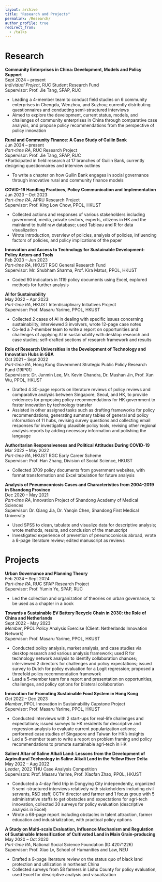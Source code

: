 ```yaml
---
layout: archive
title: "Research and Projects"
permalink: /Research/
author_profile: true
redirect_from:
  - /talks
---
```


Research
=

**Community Enterprises in China: Development, Models and Policy Support** <br>
Sept 2024 – present <br>
*Individual Project*, RUC Student Research Fund <br>
Supervisor: Prof. Jie Tang, SPAP, RUC <br>
* Leading a 4-member team to conduct field studies on 6 community enterprises in Chengdu, Wenzhou, and Suzhou; currently distributing questionnaires and conducting semi-structured interviews
* Aimed to explore the development, current status, models, and challenges of community enterprises in China through comparative case analysis, and propose policy recommendations from the perspective of policy innovation

**Rural and Community Finance: A Case Study of Guilin Bank** <br>
Jun 2024 – present<br>
*Part-time RA*, RUC Research Project <br>
Supervisor: Prof. Jie Tang, SPAP, RUC <br>
*Participated in field research at 17 branches of Guilin Bank, currently designing questionnaires and interview outlines
* To write a chapter on how Guilin Bank engages in social governance through innovative rural and community finance models

**COVID-19 Handling Practices, Policy Communication and Implementation** <br>
Jun 2023 – Oct 2023 <br>
*Part-time RA*, APRU Research Project <br>
Supervisor: Prof. King Low Chow, PPOL, HKUST <br>
* Collected actions and responses of various stakeholders including government, media, private sectors, experts, citizens in HK and the mainland to build raw database; used Tableau and R for data visualization
* Wrote introduction, overview of policies, analysis of policies, influencing factors of policies, and policy implications of the paper

**Innovation and Access to Technology for Sustainable Development: Policy Actors and Tools** <br>
Feb 2023 – Jun 2023 <br>
*Part-time RA*, HKUST RGC General Research Fund <br>
Supervisor: Mr. Shubham Sharma, Prof. Kira Matus, PPOL, HKUST <br>
* Coded 90 indicators in 1119 policy documents using Excel, explored methods for further analysis

**AI for Sustainability** <br>
May 2022 – Apr 2023 <br>
*Part-time RA*, HKUST Interdisciplinary Initiatives Project <br>
Supervisor: Prof. Masaru Yarime, PPOL, HKUST <br>
* Collected 2 cases of AI in dealing with specific issues concerning sustainability, interviewed 3 involvers, wrote 12-page case notes
* Co-led a 7-member team to write a report on opportunities and challenges of applying AI in sustainability with desktop research and case studies; self-drafted sections of research framework and results

**Role of Research Universities in the Development of Technology and Innovation Hubs in GBA** <br>
Oct 2021 – Sept 2022 <br>
*Part-time RA*, Hong Kong Government Strategic Public Policy Research Fund (19IP01) <br>
Supervisors: Dr. Junmin Lee, Mr. Kevin Chandra, Dr. Mushan Jin, Prof. Xun Wu, PPOL, HKUST <br>
* Drafted 4 30-page reports on literature reviews of policy reviews and comparative analysis between Singapore, Seoul, and HK, to provide evidences for proposing policy recommendations for HK government to foster innovation by technology transfer
* Assisted in other assigned tasks such as drafting frameworks for policy recommendations, generating summary tables of general and policy information of 11 hubs, revising survey questions and collecting email responses for investigating plausible policy tools, revising other regional analysis reports by adding necessary information and polishing the language

**Authoritarian Responsiveness and Political Attitudes During COVID-19** <br>
Mar 2022 – May 2022 <br>
*Part-time RA*, HKUST RGC Early Career Scheme <br>
Supervisor: Prof. Han Zhang, Division of Social Science, HKUST <br>
* Collected 3709 policy documents from government websites, with format transformation and Excel tabulation for future analysis

**Analysis of Pneumoconiosis Cases and Characteristics from 2004–2019 in Shandong Province** <br>
Dec 2020 – May 2021 <br>
*Part-time RA*, Innovation Project of Shandong Academy of Medical Sciences <br>
Supervisor: Dr. Qiang Jia, Dr. Yanqin Chen, Shandong First Medical University <br>
* Used SPSS to clean, tabulate and visualize data for descriptive analysis; wrote methods, results, and conclusion of the manuscript
* Investigated experience of prevention of pneumoconiosis abroad, wrote a 6-page literature review; edited manuscript as reviews

Projects
=

**Urban Governance and Planning Theory** <br>
Feb 2024 – Sept 2024 <br>
*Part-time RA*, RUC SPAP Research Project <br>
Supervisor: Prof. Yumin Ye, SPAP, RUC <br>
* Led the collection and organization of theories on urban governance, to be used as a chapter in a book

**Towards a Sustainable EV Battery Recycle Chain in 2030: the Role of China and Netherlands** <br>
Sept 2022 – May 2023 <br>
*Member*, PPOL Policy Analysis Exercise (Client: Netherlands Innovation Network) <br>
Supervisor: Prof. Masaru Yarime, PPOL, HKUST <br>
* Conducted policy analysis, market analysis, and case studies via desktop research and various analysis framework; used R for technology network analysis to identify collaboration chances; interviewed 2 directors for challenges and policy expectations; issued survey to Dutch for policy evaluation for a Logit regression; proposed a threefold policy recommendation framework
* Lead a 5-member team for a report and presentation on opportunities, challenges, and policy options for bilateral collaboration

**Innovation for Promoting Sustainable Food System in Hong Kong** <br>
Oct 2022 – Dec 2023 <br>
*Member*, PPOL Innovation in Sustainability Capstone Project <br>
Supervisor: Prof. Masaru Yarime, PPOL, HKUST <br>
* Conducted interviews with 2 start-ups for real-life challenges and expectations; issued surveys to HK residents for descriptive and regression analysis to evaluate current popularization actions; performed case studies of Singapore and Taiwan for HK’s insights
* Led a 5-member team to write a report on problem framing and policy recommendations to promote sustainable agri-tech in HK

**Salient Altar of Saline Alkali Land: Lessons from the Development of Agricultural Technology in Saline Alkali Land in the Yellow River Delta** <br>
May 2022 – Aug 2022 <br>
*Leader*, 2022 THU Case Analysis Competition<br>
Supervisors: Prof. Masaru Yarime, Prof. Xiaofan Zhao, PPOL, HKUST <br>
* Conducted a 4-day field trip in Dongying City independently, organized 5 semi-structured interviews relatively with stakeholders including civil servants, R&D staff, CCTV director and farmer and 1 focus group with 5 administrative staffs to get obstacles and expectations for agri-tech innovation, collected 30 surveys for policy evaluation (descriptive analysis in Excel)
* Wrote a 68-page report including obstacles in talent attraction, farmer education and industrialization, with practical policy options

**A Study on Multi-scale Evaluation, Influence Mechanism and Regulation of Sustainable Intensification of Cultivated Land in Main Grain-producing** <br>
May 2020 – Oct 2020 <br>
*Part-time RA*, National Social Science Foundation (ID:42071226) <br>
Supervisor: Prof. Xiao Lv, School of Humanities and Law, NEU <br>
* Drafted a 9-page literature review on the status quo of black land protection and utilization in northeast China
* Collected surveys from 58 farmers in Lishu County for policy evaluation, used Excel for descriptive analysis and visualization
